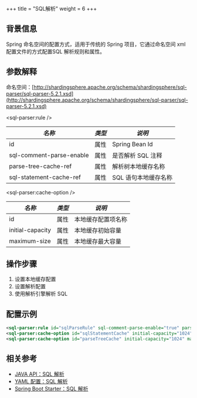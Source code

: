+++
title = "SQL解析"
weight = 6
+++

## 背景信息
Spring 命名空间的配置方式，适用于传统的 Spring 项目，它通过命名空间 xml 配置文件的方式配置SQL 解析规则和属性。

## 参数解释

命名空间：[http://shardingsphere.apache.org/schema/shardingsphere/sql-parser/sql-parser-5.2.1.xsd](http://shardingsphere.apache.org/schema/shardingsphere/sql-parser/sql-parser-5.2.1.xsd)

\<sql-parser:rule />

| *名称*                    | *类型* | *说明*             |
|--------------------------|-------|--------------------|
| id                       | 属性   | Spring Bean Id     |
| sql-comment-parse-enable | 属性   | 是否解析 SQL 注释    |
| parse-tree-cache-ref     | 属性   | 解析树本地缓存名称    |
| sql-statement-cache-ref  | 属性   | SQL 语句本地缓存名称 |

\<sql-parser:cache-option />

| *名称*                       | *类型* | *说明*                              |
|-----------------------------| ----- |-------------------------------------|
| id                          | 属性  | 本地缓存配置项名称                      |
| initial-capacity            | 属性  | 本地缓存初始容量                        |
| maximum-size                | 属性  | 本地缓存最大容量                        |

## 操作步骤
1. 设置本地缓存配置
2. 设置解析配置
3. 使用解析引擎解析 SQL

## 配置示例
```xml
<sql-parser:rule id="sqlParseRule" sql-comment-parse-enable="true" parse-tree-cache-ref="parseTreeCache" sql-statement-cache-ref="sqlStatementCache" />
<sql-parser:cache-option id="sqlStatementCache" initial-capacity="1024" maximum-size="1024"/>
<sql-parser:cache-option id="parseTreeCache" initial-capacity="1024" maximum-size="1024"/>
```

## 相关参考
- [JAVA API：SQL 解析](/cn/user-manual/shardingsphere-jdbc/java-api/rules/sql-parser/)
- [YAML 配置：SQL 解析](/cn/user-manual/shardingsphere-jdbc/yaml-config/rules/sql-parser/)
- [Spring Boot Starter：SQL 解析](/cn/user-manual/shardingsphere-jdbc/spring-boot-starter/rules/sql-parser/)
